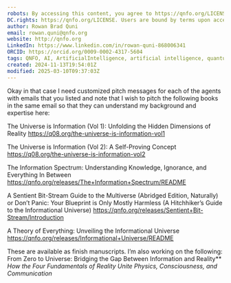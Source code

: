 ```yaml
---
robots: By accessing this content, you agree to https://qnfo.org/LICENSE. Non-commercial use only. Attribution required.
DC.rights: https://qnfo.org/LICENSE. Users are bound by terms upon access.
author: Rowan Brad Quni
email: rowan.quni@qnfo.org
website: http://qnfo.org
LinkedIn: https://www.linkedin.com/in/rowan-quni-868006341
ORCID: https://orcid.org/0009-0002-4317-5604
tags: QNFO, AI, ArtificialIntelligence, artificial intelligence, quantum, physics, science, Einstein, QuantumMechanics, quantum mechanics, QuantumComputing, quantum computing, information, InformationTheory, information theory, InformationalUniverse, informational universe, informational universe hypothesis, IUH
created: 2024-11-13T19:54:01Z
modified: 2025-03-10T09:37:03Z
---
```


Okay in that case I need customized pitch messages for each of the agents with emails that you listed and note that I wish to pitch the following books in the same email so that they can understand my background and expertise here:

The Universe is Information (Vol 1): Unfolding the Hidden Dimensions of Reality https://q08.org/the-universe-is-information-vol1

The Universe is Information (Vol 2): A Self-Proving Concept https://q08.org/the-universe-is-information-vol2

The Information Spectrum: Understanding Knowledge, Ignorance, and Everything In Between https://qnfo.org/releases/The+Information+Spectrum/README

A Sentient Bit-Stream Guide to the Multiverse (Abridged Edition, Naturally)
or Don’t Panic: Your Blueprint is Only Mostly Harmless (A Hitchhiker’s Guide to the Informational Universe) https://qnfo.org/releases/Sentient+Bit-Stream/Introduction

A Theory of Everything: Unveiling the Informational Universe https://qnfo.org/releases/Informational+Universe/README

These are available as finish manuscripts. I’m also working on the following: From Zero to Universe: Bridging the Gap Between Information and Reality**
*How the Four Fundamentals of Reality Unite Physics, Consciousness, and Communication*
